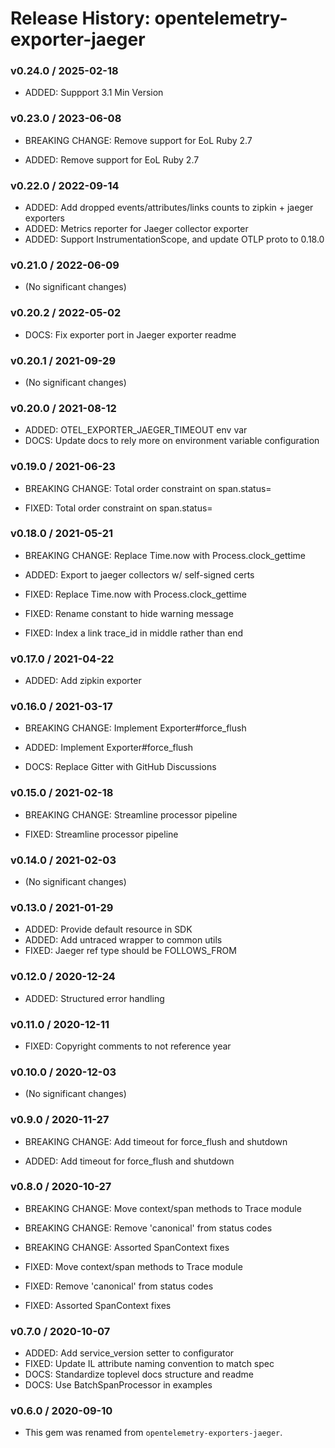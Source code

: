 # Release History: opentelemetry-exporter-jaeger

### v0.24.0 / 2025-02-18

* ADDED: Suppport 3.1 Min Version

### v0.23.0 / 2023-06-08

* BREAKING CHANGE: Remove support for EoL Ruby 2.7 

* ADDED: Remove support for EoL Ruby 2.7 

### v0.22.0 / 2022-09-14

* ADDED: Add dropped events/attributes/links counts to zipkin + jaeger exporters 
* ADDED: Metrics reporter for Jaeger collector exporter 
* ADDED: Support InstrumentationScope, and update OTLP proto to 0.18.0 

### v0.21.0 / 2022-06-09

* (No significant changes)

### v0.20.2 / 2022-05-02

* DOCS: Fix exporter port in Jaeger exporter readme 

### v0.20.1 / 2021-09-29

* (No significant changes)

### v0.20.0 / 2021-08-12

* ADDED: OTEL_EXPORTER_JAEGER_TIMEOUT env var 
* DOCS: Update docs to rely more on environment variable configuration 

### v0.19.0 / 2021-06-23

* BREAKING CHANGE: Total order constraint on span.status= 

* FIXED: Total order constraint on span.status= 

### v0.18.0 / 2021-05-21

* BREAKING CHANGE: Replace Time.now with Process.clock_gettime 

* ADDED: Export to jaeger collectors w/ self-signed certs 
* FIXED: Replace Time.now with Process.clock_gettime 
* FIXED: Rename constant to hide warning message 
* FIXED: Index a link trace_id in middle rather than end 

### v0.17.0 / 2021-04-22

* ADDED: Add zipkin exporter 

### v0.16.0 / 2021-03-17

* BREAKING CHANGE: Implement Exporter#force_flush 

* ADDED: Implement Exporter#force_flush 
* DOCS: Replace Gitter with GitHub Discussions 

### v0.15.0 / 2021-02-18

* BREAKING CHANGE: Streamline processor pipeline 

* FIXED: Streamline processor pipeline 

### v0.14.0 / 2021-02-03

* (No significant changes)

### v0.13.0 / 2021-01-29

* ADDED: Provide default resource in SDK 
* ADDED: Add untraced wrapper to common utils 
* FIXED: Jaeger ref type should be FOLLOWS_FROM 

### v0.12.0 / 2020-12-24

* ADDED: Structured error handling 

### v0.11.0 / 2020-12-11

* FIXED: Copyright comments to not reference year 

### v0.10.0 / 2020-12-03

* (No significant changes)

### v0.9.0 / 2020-11-27

* BREAKING CHANGE: Add timeout for force_flush and shutdown 

* ADDED: Add timeout for force_flush and shutdown 

### v0.8.0 / 2020-10-27

* BREAKING CHANGE: Move context/span methods to Trace module 
* BREAKING CHANGE: Remove 'canonical' from status codes 
* BREAKING CHANGE: Assorted SpanContext fixes 

* FIXED: Move context/span methods to Trace module 
* FIXED: Remove 'canonical' from status codes 
* FIXED: Assorted SpanContext fixes 

### v0.7.0 / 2020-10-07

* ADDED: Add service_version setter to configurator 
* FIXED: Update IL attribute naming convention to match spec 
* DOCS: Standardize toplevel docs structure and readme 
* DOCS: Use BatchSpanProcessor in examples 

### v0.6.0 / 2020-09-10

* This gem was renamed from `opentelemetry-exporters-jaeger`.
